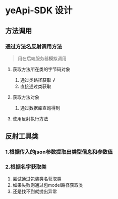 # yeApi-SDK 设计

## 方法调用
### 通过方法名反射调用方法
> 用在后端服务器模拟调用
1. 获取方法所在类的字节码对象
   1. 通过类路径获取 √
   2. 直接通过类获取

2. 获取方法对象
   1. 通过数据库查询得到
3. 使用反射执行方法


## 反射工具类
### 1.根据传入的json参数提取出类型信息和参数值
### 2.根据名字获取类
1. 尝试通过包装类名获取类
2. 如果失败则通过包model路径获取类
3. 还是找不到就抛出异常
